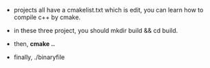 - projects all have a cmakelist.txt which is edit, you can learn how to compile c++ by cmake. 


- in these three project, you should mkdir build && cd build.
- then, **cmake ..**
- finally, ./binaryfile 

